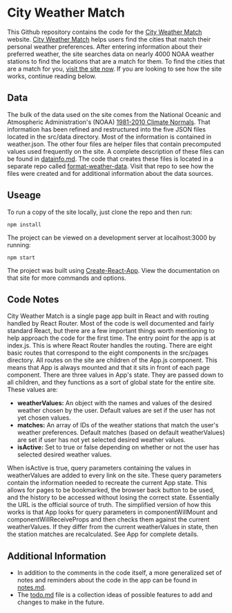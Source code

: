 # City Weather Match

This Github repository contains the code for the [City Weather Match](https://www.cityweathermatch.com) website. [City Weather Match](https://www.cityweathermatch.com) helps users find the cities that match their personal weather preferences. After entering information about their preferred weather, the site searches data on nearly 4000 NOAA weather stations to find the locations that are a match for them. To find the cities that are a match for you, [visit the site now](https://www.cityweathermatch.com). If you are looking to see how the site works, continue reading below.


## Data

The bulk of the data used on the site comes from the National Oceanic and Atmospheric Administration's (NOAA) [1981-2010 Climate Normals](https://www.ncdc.noaa.gov/data-access/land-based-station-data/land-based-datasets/climate-normals/1981-2010-normals-data). That information has been refined and restructured into the five JSON files located in the src/data directory. Most of the information is contained in weather.json. The other four files are helper files that contain precomputed values used frequently on the site. A complete description of these files can be found in [datainfo.md](https://github.com/mjbuckley/city-weather-match/datainfo.md). The code that creates these files is located in a separate repo called [format-weather-data](https://github.com/mjbuckley/format-weather-data). Visit that repo to see how the files were created and for additional information about the data sources.


## Useage

To run a copy of the site locally, just clone the repo and then run:
```
npm install
```
The project can be viewed on a development server at localhost:3000 by running:
```
npm start
```
The project was built using [Create-React-App](https://github.com/facebookincubator/create-react-app). View the documentation on that site for more commands and options.


## Code Notes

City Weather Match is a single page app built in React and with routing handled by React Router. Most of the code is well documented and fairly standard React, but there are a few important things worth mentioning to help approach the code for the first time. The entry point for the app is at index.js. This is where React Router handles the routing. There are eight basic routes that correspond to the eight components in the src/pages directory. All routes on the site are children of the App.js component. This means that App is always mounted and that it sits in front of each page component. There are three values in App's state. They are passed down to all children, and they functions as a sort of global state for the entire site. These values are:

- **weatherValues:** An object with the names and values of the desired weather chosen by the user. Default values are set if the user has not yet chosen values.
- **matches:** An array of IDs of the weather stations that match the user's weather preferences. Default matches (based on default weatherValues) are set if user has not yet selected desired weather values.
- **isActive:** Set to true or false depending on whether or not the user has selected desired weather values.

When isActive is true, query parameters containing the values in weatherValues are added to every link on the site. These query parameters contain the information needed to recreate the current App state. This allows for pages to be bookmarked, the browser back button to be used, and the history to be accessed without losing the correct state. Essentially the URL is the official source of truth. The simplified version of how this works is that App looks for query parameters in componentWillMount and componentWillReceiveProps and then checks them against the current weatherValues. If they differ from the current weatherValues in state, then the station matches are recalculated. See App for complete details.


## Additional Information

- In addition to the comments in the code itself, a more generalized set of notes and reminders about the code in the app can be found in [notes.md](https://github.com/mjbuckley/city-weather-match/notes.md).
- The [todo.md](https://github.com/mjbuckley/city-weather-match/todo.md) file is a collection ideas of possible features to add and changes to make in the future.
